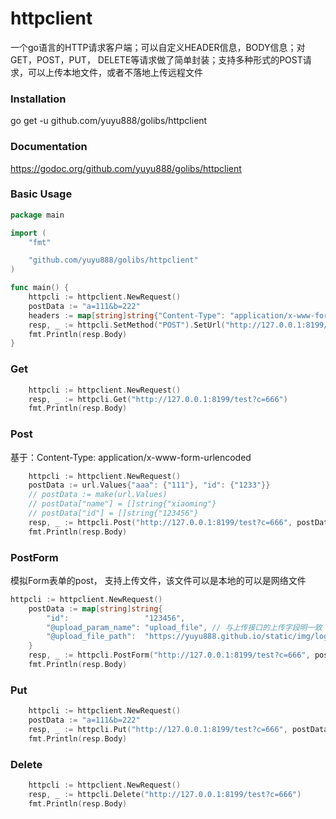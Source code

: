 # httpclient

一个go语言的HTTP请求客户端；可以自定义HEADER信息，BODY信息；对GET，POST，PUT， DELETE等请求做了简单封装；支持多种形式的POST请求，可以上传本地文件，或者不落地上传远程文件

### Installation
go get -u  github.com/yuyu888/golibs/httpclient

### Documentation
https://godoc.org/github.com/yuyu888/golibs/httpclient

### Basic Usage

````go
package main

import (
	"fmt"

	"github.com/yuyu888/golibs/httpclient"
)

func main() {
	httpcli := httpclient.NewRequest()
	postData := "a=111&b=222"
	headers := map[string]string{"Content-Type": "application/x-www-form-urlencoded", "myheader": "test"}
	resp, _ := httpcli.SetMethod("POST").SetUrl("http://127.0.0.1:8199/test?c=666").SetHeaders(headers).SetStringPostdata(postData).Send()
	fmt.Println(resp.Body)
}
````

### Get

````go
    httpcli := httpclient.NewRequest()
	resp, _ := httpcli.Get("http://127.0.0.1:8199/test?c=666")
	fmt.Println(resp.Body)
````

### Post

基于：Content-Type: application/x-www-form-urlencoded

````go
    httpcli := httpclient.NewRequest()
	postData := url.Values{"aaa": {"111"}, "id": {"1233"}}
	// postData := make(url.Values)
	// postData["name"] = []string{"xiaoming"}
	// postData["id"] = []string{"123456"}
	resp, _ := httpcli.Post("http://127.0.0.1:8199/test?c=666", postData)
	fmt.Println(resp.Body)
````

### PostForm

模拟Form表单的post， 支持上传文件，该文件可以是本地的可以是网络文件

````go
httpcli := httpclient.NewRequest()
	postData := map[string]string{
		"id":                 "123456",
		"@upload_param_name": "upload_file", // 与上传接口的上传字段明一致
		"@upload_file_path":  "https://yuyu888.github.io/static/img/logo.jpg", // 上传的文件地址， 可以是本地文件也可以是远程文件
	}
	resp, _ := httpcli.PostForm("http://127.0.0.1:8199/test?c=666", postData)
	fmt.Println(resp.Body)
````

### Put

````go
    httpcli := httpclient.NewRequest()
	postData := "a=111&b=222"
	resp, _ := httpcli.Put("http://127.0.0.1:8199/test?c=666", postData)
	fmt.Println(resp.Body)
````

### Delete

````go
    httpcli := httpclient.NewRequest()
	resp, _ := httpcli.Delete("http://127.0.0.1:8199/test?c=666")
	fmt.Println(resp.Body)
````
